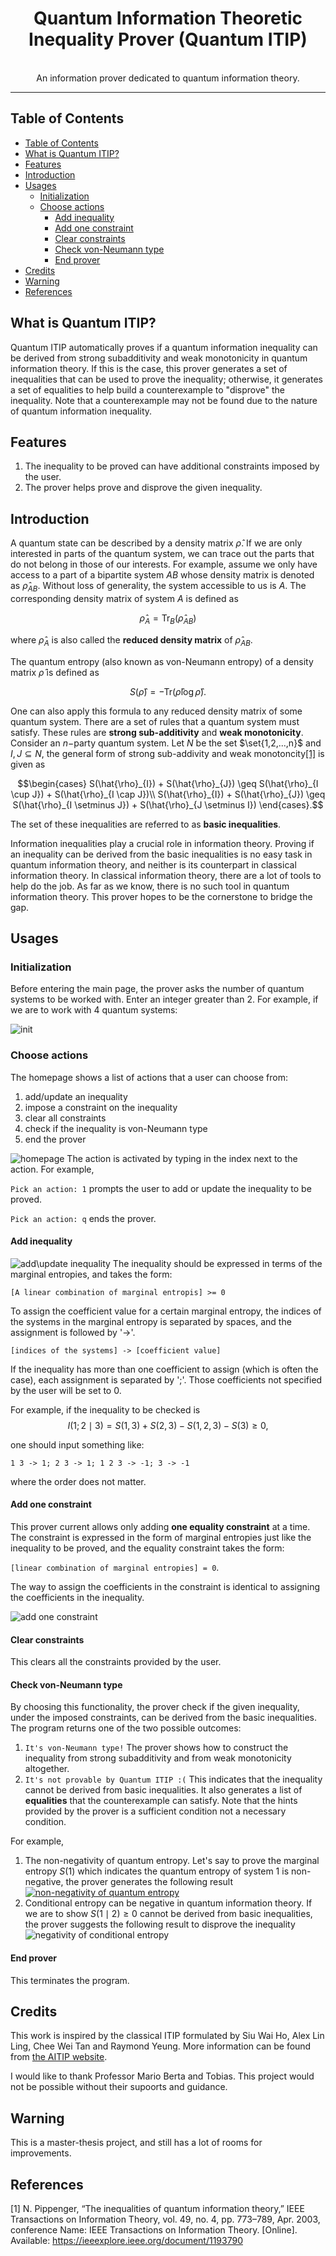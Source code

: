 <div align="center"> 
    <center><h1>Quantum Information Theoretic Inequality Prover (Quantum ITIP)</h1></center> 
    </div>
     <br/> 
<div align="center">
An information prover dedicated to quantum information theory.
</div>

---

## Table of Contents
- [Table of Contents](#table-of-contents)
- [What is Quantum ITIP?](#what-is-quantum-itip)
- [Features](#features)
- [Introduction](#introduction)
- [Usages](#usages)
  - [Initialization](#initialization)
  - [Choose actions](#choose-actions)
    - [Add inequality](#add-inequality)
    - [Add one constraint](#add-one-constraint)
    - [Clear constraints](#clear-constraints)
    - [Check von-Neumann type](#check-von-neumann-type)
    - [End prover](#end-prover)
- [Credits](#credits)
- [Warning](#warning)
- [References](#references)

## What is Quantum ITIP?
Quantum ITIP automatically proves if a quantum information inequality can be derived from strong subadditivity and weak monotonicity in quantum information theory. If this is the case, this prover generates a set of inequalities that can be used to prove the inequality; otherwise, it generates a set of equalities to help build a counterexample to "disprove" the inequality. Note that a counterexample may not be found due to the nature of quantum information inequality.

## Features
1. The inequality to be proved can have additional constraints imposed by the user.
2. The prover helps prove and disprove the given inequality.

## Introduction
A quantum state can be described by a density matrix $\hat{\rho}$. If we are only interested in parts of the quantum system, we can trace out the parts that do not belong in those of our interests. For example, assume we only have access to a part of a bipartite system $AB$ whose density matrix is denoted as $\hat{\rho}_{AB}$. Without loss of generality, the system accessible to us is $A$. The corresponding density matrix of system $A$ is defined as 
```math
\hat{\rho}_{A} = \mathrm{Tr}_{B}(\hat{\rho}_{AB})
```
where $\hat{\rho}_{A}$ is also called the **reduced density matrix** of $`\hat{\rho}_{AB}`$.

The quantum entropy (also known as von-Neumann entropy) of a density matrix $\hat{\rho}$ is defined as 

```math
S(\hat{\rho}) = -\mathrm{Tr}(\hat{\rho}\log\hat{\rho}).
```

One can also apply this formula to any reduced density matrix of some quantum system. There are a set of rules that a quantum system must satisfy. These rules are **strong sub-additivity** and **weak monotonicity**. Consider an $`n-`$party quantum system. Let $N$ be the set $\set{1,2,...,n}$ and $I, J\subseteq N$, the general form of strong sub-addivity and weak monotoncity[[1]](#1) is given as 
```math
\begin{cases}
S(\hat{\rho}_{I}) + S(\hat{\rho}_{J}) \geq S(\hat{\rho}_{I \cup J}) + S(\hat{\rho}_{I \cap J})\\
S(\hat{\rho}_{I}) + S(\hat{\rho}_{J}) \geq S(\hat{\rho}_{I \setminus J}) + S(\hat{\rho}_{J \setminus I})
\end{cases}.
```
The set of these inequalities are referred to as **basic inequalities**.

Information inequalities play a crucial role in information theory. Proving if an inequality can be derived from the basic inequalities is no easy task in quantum information theory, and neither is its counterpart in classical information theory. In classical information theory, there are a lot of tools to help do the job. As far as we know, there is no such tool in quantum information theory. This prover hopes to be the cornerstone to bridge the gap.

## Usages<a name="usages"></a>
### Initialization<a name="initialization"></a>
Before entering the main page, the prover asks the number of quantum systems to be worked with. Enter an integer greater than 2. For example, if we are to work with 4 quantum systems:

![init](https://imgur.com/TOzrWY2.png)

### Choose actions<a name="choose-actions"></a>
The homepage shows a list of actions that a user can choose from:

1. add/update an inequality
2. impose a constraint on the inequality
3. clear all constraints
4. check if the inequality is von-Neumann type
5. end the prover

![homepage](https://imgur.com/oQDe4Ju.png)
The action is activated by typing in the index next to the action. For example, 

`Pick an action: 1` prompts the user to add or update the inequality to be proved.

`Pick an action: q` ends the prover.

#### Add inequality<a name="add-inequality"></a>
![add\update inequality](https://imgur.com/8i5FcVY.png)
The inequality should be expressed in terms of the marginal entropies, and takes the form:

`[A linear combination of marginal entropis] >= 0`

 To assign the coefficient value for a certain marginal entropy, the indices of the systems in the marginal entropy is separated by spaces, and the assignment is followed by '->'.

`[indices of the systems] -> [coefficient value]`

If the inequality has more than one coefficient to assign (which is often the case), each assignment is separated by ';'. Those coefficients not specified by the user will be set to $0$.

For example, if the inequality to be checked is 
$$
I(1;2\mid 3) = S(1, 3) + S(2, 3) - S(1,2,3) - S(3) \geq 0,
$$

one should input something like:

`1 3 -> 1; 2 3 -> 1; 1 2 3 -> -1; 3 -> -1`

where the order does not matter.

#### Add one constraint<a name="add-one-constraint"></a>
This prover current allows only adding **one equality constraint** at a time. The constraint is expressed in the form of marginal entropies just like the inequality to be proved, and the equality constraint takes the form:

`[linear combination of marginal entropies] = 0`.

The way to assign the coefficients in the constraint is identical to assigning the coefficients in the inequality.

![add one constraint](https://imgur.com/TFT9vUE.png)

#### Clear constraints<a name="clear-constraints"></a>
This clears all the constraints provided by the user. 

#### Check von-Neumann type<a name="check-type"></a>
By choosing this functionality, the prover check if the given inequality, under the imposed constraints, can be derived from the basic inequalities. The program returns one of the two possible outcomes:

1. `It's von-Neumann type!` The prover shows how to construct the inequality from strong subadditivity and from weak monotonicity altogether.
2. `It's not provable by Quantum ITIP :(` This indicates that the inequality cannot be derived from basic inequalities. It also generates a list of **equalities** that the counterexample can satisfy. Note that the hints provided by the prover is a sufficient condition not a necessary condition.

For example, 
1. The non-negativity of quantum entropy. Let's say to prove the marginal entropy $S(1)$ which indicates the quantum entropy of system $1$ is non-negative, the prover generates the following result
[![non-negativity of quantum entropy](https://imgur.com/BrXJBBb.png)](https://imgur.com/BrXJBBb)
2. Conditional entropy can be negative in quantum information theory. If we are to show $S(1\mid 2) \geq 0$ cannot be derived from basic inequalities, the prover suggests the following result to disprove the inequality
![negativity of conditional entropy](https://imgur.com/gCZsFvI.png)

#### End prover<a name="end"></a>
This terminates the program.

## Credits
This work is inspired by the classical ITIP formulated by Siu Wai Ho, Alex Lin Ling, Chee Wei Tan and Raymond Yeung. More information can be found from [the AITIP website](https://aitip.org).

I would like to thank Professor Mario Berta and Tobias. This project would not be possible without their supoorts and guidance.

## Warning
This is a master-thesis project, and still has a lot of rooms for improvements.

## References
<a id="1">[1]</a> N. Pippenger, “The inequalities of quantum information theory,” IEEE Transactions on Information Theory, vol. 49, no. 4, pp. 773–789, Apr. 2003, conference Name: IEEE Transactions on Information Theory. [Online]. Available: https://ieeexplore.ieee.org/document/1193790

